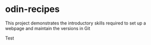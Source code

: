 # odin-recipes

This project demonstrates the introductory skills required to set up a webpage and maintain the versions in Git

Test